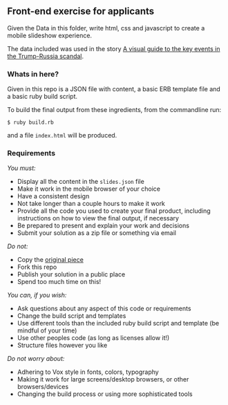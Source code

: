 ## Front-end exercise for applicants

Given the Data in this folder, write html, css and javascript to create a
mobile slideshow experience.

The data included was used in the story [A visual guide to the key events in the Trump-Russia scandal](https://www.vox.com/world/2017/11/27/16670950/trump-russia-timeline).

### Whats in here?

Given in this repo is a JSON file with content, a basic ERB template file and
a basic ruby build script.

To build the final output from these ingredients, from the commandline run:

```
$ ruby build.rb
```

and a file `index.html` will be produced.

### Requirements

*You must:*

- Display all the content in the `slides.json` file
- Make it work in the mobile browser of your choice
- Have a consistent design
- Not take longer than a couple hours to make it work
- Provide all the code you used to create your final product, including
instructions on how to view the final output, if necessary
- Be prepared to present and explain your work and decisions
- Submit your solution as a zip file or something via email

*Do not:*

- Copy the [original piece](https://www.vox.com/world/2017/11/27/16670950/trump-russia-timeline)
- Fork this repo
- Publish your solution in a public place
- Spend too much time on this!

*You can, if you wish:*

- Ask questions about any aspect of this code or requirements
- Change the build script and templates
- Use different tools than the included ruby build script and template (be mindful of your time)
- Use other peoples code (as long as licenses allow it!)
- Structure files however you like

*Do not worry about:*

- Adhering to Vox style in fonts, colors, typography
- Making it work for large screens/desktop browsers, or other browsers/devices
- Changing the build process or using more sophisticated tools
